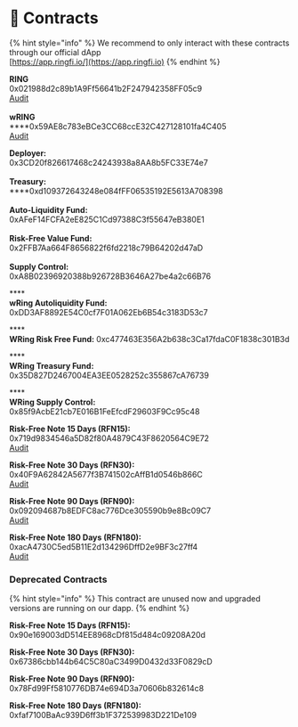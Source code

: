 # 📜 Contracts

{% hint style="info" %}
We recommend to only interact with these contracts through our official dApp\
[https://app.ringfi.io/](https://app.ringfi.io)
{% endhint %}

**RING**\
0x021988d2c89b1A9Ff56641b2F247942358FF05c9 \
[Audit](https://github.com/coinscope-co/audits/blob/main/ring/audit.pdf)\
\
**wRING**\
****0x59AE8c783eBCe3CC68ccE32C427128101fa4C405\
[Audit](https://github.com/coinscope-co/audits/blob/main/wring/audit.pdf)

**Deployer:** \
0x3CD20f826617468c24243938a8AA8b5FC33E74e7 \
\
**Treasury:** \
****0xd109372643248e084fFF06535192E5613A708398 \
\
**Auto-Liquidity Fund:** \
0xAFeF14FCFA2eE825C1Cd97388C3f55647eB380E1 \
\
**Risk-Free Value Fund:** \
0x2FFB7Aa664F8656822f6fd2218c79B64202d47aD \
\
**Supply Control:** \
0xA8B02396920388b926728B3646A27be4a2c66B76

****\
**wRing Autoliquidity Fund:** \
0xDD3AF8892E54C0cf7F01A062Eb6B54c3183D53c7

****\
**WRing Risk Free Fund:**                                                                                                                                                                                                                                            0xc477463E356A2b638c3Ca17fdaC0F1838c301B3d

****\
**WRing Treasury Fund:**  \
0x35D827D2467004EA3EE0528252c355867cA76739

****\
**WRing Supply Control:** \
0x85f9AcbE21cb7E016B1FeEfcdF29603F9Cc95c48



**Risk-Free Note 15 Days (RFN15):**                                               0x719d9834546a5D82f80A4879C43F8620564C9E72\
[Audit](https://github.com/coinscope-co/audits/blob/main/wring/riskfreenot.pdf)



**Risk-Free Note 30 Days (RFN30):**                                                               0x40F9A62842A5677f3B741502cAffB1d0546b866C\
[Audit](https://github.com/coinscope-co/audits/blob/main/wring/riskfreenot.pdf)



**Risk-Free Note 90 Days (RFN90):**                                                 0x092094687b8EDFC8ac776Dce305590b9e8Bc09C7\
[Audit](https://github.com/coinscope-co/audits/blob/main/wring/riskfreenot.pdf)



**Risk-Free Note 180 Days (RFN180):**                                                                                                                                                                                0xacA4730C5ed5B11E2d134296DffD2e9BF3c27ff4\
[Audit](https://github.com/coinscope-co/audits/blob/main/wring/riskfreenot.pdf)

### Deprecated Contracts

{% hint style="info" %}
This contract are unused now and upgraded versions are running on our dapp.
{% endhint %}

**Risk-Free Note 15 Days (RFN15):**                                                                                                                                                                                                          0x90e169003dD514EE8968cDf815d484c09208A20d

**Risk-Free Note 30 Days (RFN30):**                                                                                                                                                                                                       0x67386cbb144b64C5C80aC3499D0432d33F0829cD

**Risk-Free Note 90 Days (RFN90):**                                                                                                                                                                                                        0x78Fd99Ff5810776DB74e694D3a70606b832614c8

**Risk-Free Note 180 Days (RFN180):**                                                                                                                                                                                                        0xfaf7100BaAc939D6ff3b1F372539983D221De109
